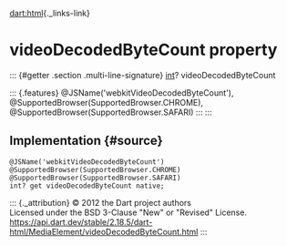 [dart:html](../../dart-html/dart-html-library){._links-link}

videoDecodedByteCount property
==============================

::: {#getter .section .multi-line-signature}
[int](../../dart-core/int-class)? videoDecodedByteCount

::: {.features}
\@JSName(\'webkitVideoDecodedByteCount\'),
\@SupportedBrowser(SupportedBrowser.CHROME),
\@SupportedBrowser(SupportedBrowser.SAFARI)
:::
:::

Implementation {#source}
--------------

``` {.language-dart data-language="dart"}
@JSName('webkitVideoDecodedByteCount')
@SupportedBrowser(SupportedBrowser.CHROME)
@SupportedBrowser(SupportedBrowser.SAFARI)
int? get videoDecodedByteCount native;
```

::: {._attribution}
© 2012 the Dart project authors\
Licensed under the BSD 3-Clause \"New\" or \"Revised\" License.\
<https://api.dart.dev/stable/2.18.5/dart-html/MediaElement/videoDecodedByteCount.html>
:::
